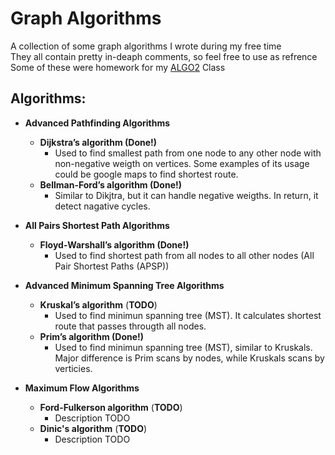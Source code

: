 # Graph Algorithms
A collection of some graph algorithms I wrote during my free time  
They all contain pretty in-deaph comments, so feel free to use as refrence  
Some of these were homework for my [ALGO2](https://github.com/Team-ALGO2/ALGO2) Class  

## Algorithms:
- **Advanced Pathfinding Algorithms**
  - **Dijkstra’s algorithm (Done!)**
    - Used to find smallest path from one node to any other node with non-negative weigth on vertices. Some examples of its usage could be google maps to find shortest route.
  - **Bellman-Ford’s algorithm (Done!)**
    - Similar to Dikjtra, but it can handle negative weigths. In return, it detect nagative cycles.  

- **All Pairs Shortest Path Algorithms**
  - **Floyd-Warshall’s algorithm (Done!)**
    - Used to find shortest path from all nodes to all other nodes (All Pair Shortest Paths (APSP))

- **Advanced Minimum Spanning Tree Algorithms**
  - **Kruskal’s algorithm** (**__TODO__**)
    - Used to find minimun spanning tree (MST). It calculates shortest route that passes througth all nodes.
  - **Prim’s algorithm (Done!)**
    - Used to find minimun spanning tree (MST), similar to Kruskals. Major difference is Prim scans by nodes, while Kruskals scans by verticies.
  
- **Maximum Flow Algorithms**
  - **Ford-Fulkerson algorithm** (**__TODO__**)
    - Description TODO
  - **Dinic's algorithm** (**__TODO__**)
    - Description TODO